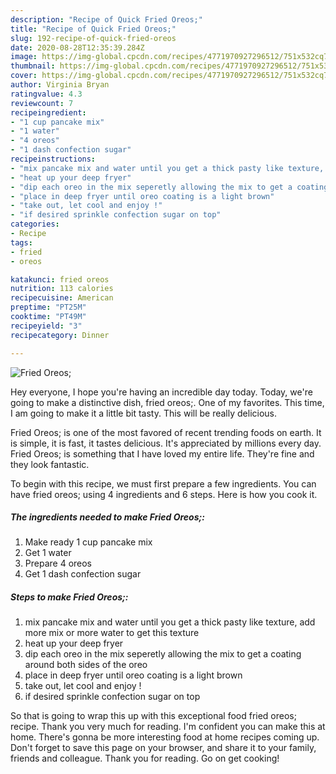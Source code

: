 ```yaml
---
description: "Recipe of Quick Fried Oreos;"
title: "Recipe of Quick Fried Oreos;"
slug: 192-recipe-of-quick-fried-oreos
date: 2020-08-28T12:35:39.284Z
image: https://img-global.cpcdn.com/recipes/4771970927296512/751x532cq70/fried-oreos-recipe-main-photo.jpg
thumbnail: https://img-global.cpcdn.com/recipes/4771970927296512/751x532cq70/fried-oreos-recipe-main-photo.jpg
cover: https://img-global.cpcdn.com/recipes/4771970927296512/751x532cq70/fried-oreos-recipe-main-photo.jpg
author: Virginia Bryan
ratingvalue: 4.3
reviewcount: 7
recipeingredient:
- "1 cup pancake mix"
- "1 water"
- "4 oreos"
- "1 dash confection sugar"
recipeinstructions:
- "mix pancake mix and water until you get a thick pasty like texture, add more mix or more water to get this texture"
- "heat up your deep fryer"
- "dip each oreo in the mix seperetly allowing the mix to get a coating around both sides of the oreo"
- "place in deep fryer until oreo coating is a light brown"
- "take out, let cool and enjoy !"
- "if desired sprinkle confection sugar on top"
categories:
- Recipe
tags:
- fried
- oreos

katakunci: fried oreos 
nutrition: 113 calories
recipecuisine: American
preptime: "PT25M"
cooktime: "PT49M"
recipeyield: "3"
recipecategory: Dinner

---
```



![Fried Oreos;](https://img-global.cpcdn.com/recipes/4771970927296512/751x532cq70/fried-oreos-recipe-main-photo.jpg)

Hey everyone, I hope you're having an incredible day today. Today, we're going to make a distinctive dish, fried oreos;. One of my favorites. This time, I am going to make it a little bit tasty. This will be really delicious.



Fried Oreos; is one of the most favored of recent trending foods on earth. It is simple, it is fast, it tastes delicious. It's appreciated by millions every day. Fried Oreos; is something that I have loved my entire life. They're fine and they look fantastic.


To begin with this recipe, we must first prepare a few ingredients. You can have fried oreos; using 4 ingredients and 6 steps. Here is how you cook it.

<!--inarticleads1-->

##### The ingredients needed to make Fried Oreos;:

1. Make ready 1 cup pancake mix
1. Get 1 water
1. Prepare 4 oreos
1. Get 1 dash confection sugar




<!--inarticleads2-->

##### Steps to make Fried Oreos;:

1. mix pancake mix and water until you get a thick pasty like texture, add more mix or more water to get this texture
1. heat up your deep fryer
1. dip each oreo in the mix seperetly allowing the mix to get a coating around both sides of the oreo
1. place in deep fryer until oreo coating is a light brown
1. take out, let cool and enjoy !
1. if desired sprinkle confection sugar on top




So that is going to wrap this up with this exceptional food fried oreos; recipe. Thank you very much for reading. I'm confident you can make this at home. There's gonna be more interesting food at home recipes coming up. Don't forget to save this page on your browser, and share it to your family, friends and colleague. Thank you for reading. Go on get cooking!
